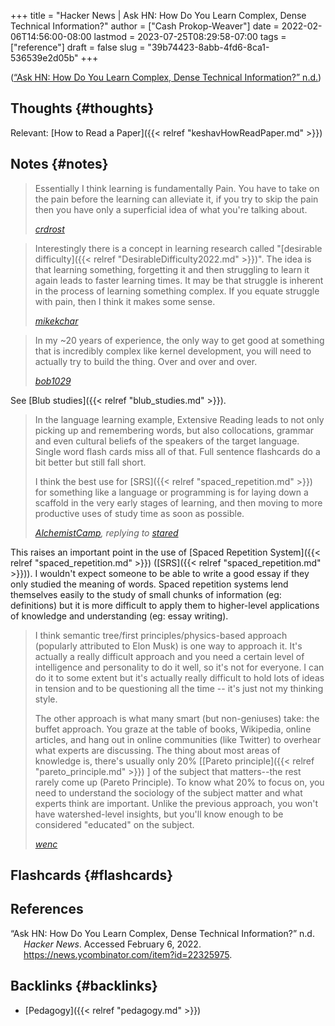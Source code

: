 +++
title = "Hacker News | Ask HN: How Do You Learn Complex, Dense Technical Information?"
author = ["Cash Prokop-Weaver"]
date = 2022-02-06T14:56:00-08:00
lastmod = 2023-07-25T08:29:58-07:00
tags = ["reference"]
draft = false
slug = "39b74423-8abb-4fd6-8ca1-536539e2d05b"
+++

(<a href="#citeproc_bib_item_1">“Ask HN: How Do You Learn Complex, Dense Technical Information?” n.d.</a>)


## Thoughts {#thoughts}

Relevant: [How to Read a Paper]({{< relref "keshavHowReadPaper.md" >}})


## Notes {#notes}

> Essentially I think learning is fundamentally Pain. You have to take on the pain before the learning can alleviate it, if you try to skip the pain then you have only a superficial idea of what you're talking about.
>
> _[crdrost](https://news.ycombinator.com/item?id=22327554)_

<!--quoteend-->

> Interestingly there is a concept in learning research called "[desirable difficulty]({{< relref "DesirableDifficulty2022.md" >}})". The idea is that learning something, forgetting it and then struggling to learn it again leads to faster learning times. It may be that struggle is inherent in the process of learning something complex. If you equate struggle with pain, then I think it makes some sense.
>
> _[mikekchar](https://news.ycombinator.com/item?id=22330631)_

<!--quoteend-->

> In my ~20 years of experience, the only way to get good at something that is incredibly complex like kernel development, you will need to actually try to build the thing. Over and over and over.
>
> _[bob1029](https://news.ycombinator.com/item?id=22330078)_

See [Blub studies]({{< relref "blub_studies.md" >}}).

> In the language learning example, Extensive Reading leads to not only picking up and remembering words, but also collocations, grammar and even cultural beliefs of the speakers of the target language. Single word flash cards miss all of that. Full sentence flashcards do a bit better but still fall short.
>
> I think the best use for [SRS]({{< relref "spaced_repetition.md" >}}) for something like a language or programming is for laying down a scaffold in the very early stages of learning, and then moving to more productive uses of study time as soon as possible.
>
> _[AlchemistCamp](https://news.ycombinator.com/item?id=22332329), replying to [stared](https://news.ycombinator.com/item?id=22326925)_

This raises an important point in the use of [Spaced Repetition System]({{< relref "spaced_repetition.md" >}}) ([SRS]({{< relref "spaced_repetition.md" >}})). I wouldn't expect someone to be able to write a good essay if they only studied the meaning of words. Spaced repetition systems lend themselves easily to the study of small chunks of information (eg: definitions) but it is more difficult to apply them to higher-level applications of knowledge and understanding (eg: essay writing).

> I think semantic tree/first principles/physics-based approach (popularly attributed to Elon Musk) is one way to approach it. It's actually a really difficult approach and you need a certain level of intelligence and personality to do it well, so it's not for everyone. I can do it to some extent but it's actually really difficult to hold lots of ideas in tension and to be questioning all the time -- it's just not my thinking style.
>
> The other approach is what many smart (but non-geniuses) take: the buffet approach. You graze at the table of books, Wikipedia, online articles, and hang out in online communities (like Twitter) to overhear what experts are discussing. The thing about most areas of knowledge is, there's usually only 20% [[Pareto principle]({{< relref "pareto_principle.md" >}}) ] of the subject that matters--the rest rarely come up (Pareto Principle). To know what 20% to focus on, you need to understand the sociology of the subject matter and what experts think are important. Unlike the previous approach, you won't have watershed-level insights, but you'll know enough to be considered "educated" on the subject.
>
> _[wenc](https://news.ycombinator.com/item?id=22327704)_


## Flashcards {#flashcards}

## References

<style>.csl-entry{text-indent: -1.5em; margin-left: 1.5em;}</style><div class="csl-bib-body">
  <div class="csl-entry"><a id="citeproc_bib_item_1"></a>“Ask HN: How Do You Learn Complex, Dense Technical Information?” n.d. <i>Hacker News</i>. Accessed February 6, 2022. <a href="https://news.ycombinator.com/item?id=22325975">https://news.ycombinator.com/item?id=22325975</a>.</div>
</div>


## Backlinks {#backlinks}

-   [Pedagogy]({{< relref "pedagogy.md" >}})
